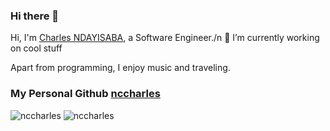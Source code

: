 ### Hi there 👋

Hi, I'm [Charles NDAYISABA](https://www.linkedin.com/in/nccharles250), a Software Engineer./n
🌱 I’m currently working on cool stuff

Apart from programming, I enjoy music and traveling.

### My Personal Github [nccharles](https://github.com/nccharles)
<img src="https://github-readme-stats.vercel.app/api?username=nccharles&show_icons=true&theme=gotham" alt="nccharles" />
<img src="https://github-readme-stats.vercel.app/api/top-langs/?username=nccharles&show_icons=true&theme=gotham&layout=compact" alt="nccharles" />
